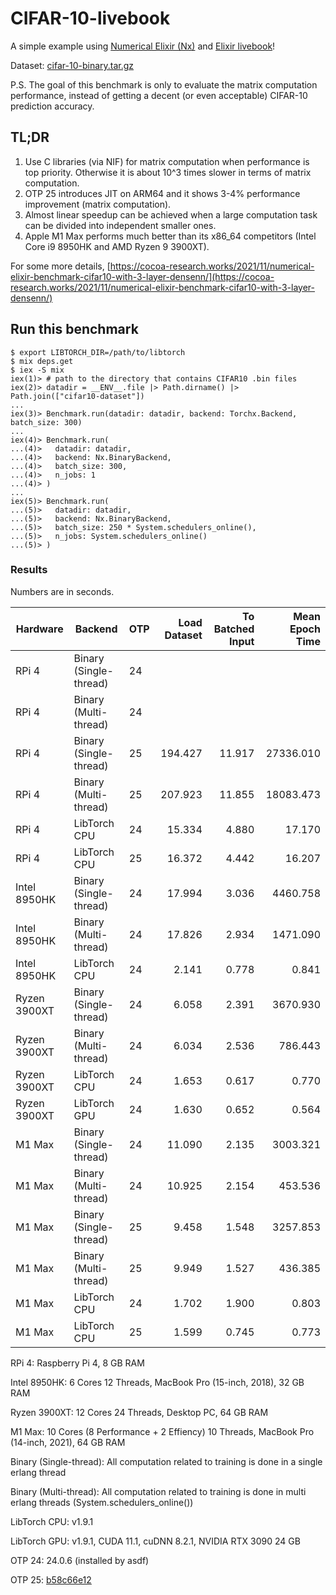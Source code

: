 # CIFAR-10-livebook
A simple example using [Numerical Elixir (Nx)](https://github.com/elixir-nx) and [Elixir livebook](https://github.com/livebook-dev/livebook)!

Dataset: [cifar-10-binary.tar.gz](https://www.cs.toronto.edu/\~kriz/cifar-10-binary.tar.gz)

P.S. The goal of this benchmark is only to evaluate the matrix computation performance, instead of getting a decent (or even acceptable) CIFAR-10 prediction accuracy.

## TL;DR

1. Use C libraries (via NIF) for matrix computation when performance is top priority. Otherwise it is about 10^3 times slower in terms of matrix computation.
2. OTP 25 introduces JIT on ARM64 and it shows 3-4% performance improvement (matrix computation).
3. Almost linear speedup can be achieved when a large computation task can be divided into independent smaller ones.
4. Apple M1 Max performs much better than its x86_64 competitors (Intel Core i9 8950HK and AMD Ryzen 9 3900XT).

For some more details, [https://cocoa-research.works/2021/11/numerical-elixir-benchmark-cifar10-with-3-layer-densenn/](https://cocoa-research.works/2021/11/numerical-elixir-benchmark-cifar10-with-3-layer-densenn/)

## Run this benchmark
```
$ export LIBTORCH_DIR=/path/to/libtorch
$ mix deps.get
$ iex -S mix
iex(1)> # path to the directory that contains CIFAR10 .bin files
iex(2)> datadir = __ENV__.file |> Path.dirname() |> Path.join(["cifar10-dataset"])
...
iex(3)> Benchmark.run(datadir: datadir, backend: Torchx.Backend, batch_size: 300)
...
iex(4)> Benchmark.run(
...(4)>   datadir: datadir, 
...(4)>   backend: Nx.BinaryBackend,
...(4)>   batch_size: 300,
...(4)>   n_jobs: 1
...(4)> )
...
iex(5)> Benchmark.run(
...(5)>   datadir: datadir, 
...(5)>   backend: Nx.BinaryBackend,
...(5)>   batch_size: 250 * System.schedulers_online(),
...(5)>   n_jobs: System.schedulers_online()
...(5)> )
```

### Results

Numbers are in seconds.

| Hardware     | Backend                | OTP | Load Dataset | To Batched Input | Mean Epoch Time |
|--------------|------------------------|-----|-------------:|-----------------:|----------------:|
| RPi 4        | Binary (Single-thread) | 24  |              |                  |                 |
| RPi 4        | Binary (Multi-thread)  | 24  |              |                  |                 |
| RPi 4        | Binary (Single-thread) | 25  | 194.427      | 11.917           | 27336.010       |
| RPi 4        | Binary (Multi-thread)  | 25  | 207.923      | 11.855           | 18083.473       |
| RPi 4        | LibTorch CPU           | 24  | 15.334       | 4.880            | 17.170          |
| RPi 4        | LibTorch CPU           | 25  | 16.372       | 4.442            | 16.207          |
| Intel 8950HK | Binary (Single-thread) | 24  | 17.994       | 3.036            | 4460.758        |
| Intel 8950HK | Binary (Multi-thread)  | 24  | 17.826       | 2.934            | 1471.090        |
| Intel 8950HK | LibTorch CPU           | 24  | 2.141        | 0.778            | 0.841           |
| Ryzen 3900XT | Binary (Single-thread) | 24  | 6.058        | 2.391            | 3670.930        |
| Ryzen 3900XT | Binary (Multi-thread)  | 24  | 6.034        | 2.536            | 786.443         |
| Ryzen 3900XT | LibTorch CPU           | 24  | 1.653        | 0.617            | 0.770           |
| Ryzen 3900XT | LibTorch GPU           | 24  | 1.630        | 0.652            | 0.564           | 
| M1 Max       | Binary (Single-thread) | 24  | 11.090       | 2.135            | 3003.321        |
| M1 Max       | Binary (Multi-thread)  | 24  | 10.925       | 2.154            | 453.536         |
| M1 Max       | Binary (Single-thread) | 25  | 9.458        | 1.548            | 3257.853        |
| M1 Max       | Binary (Multi-thread)  | 25  | 9.949        | 1.527            | 436.385         |
| M1 Max       | LibTorch CPU           | 24  | 1.702        | 1.900            | 0.803           |
| M1 Max       | LibTorch CPU           | 25  | 1.599        | 0.745            | 0.773           | 

RPi 4: Raspberry Pi 4, 8 GB RAM

Intel 8950HK: 6 Cores 12 Threads, MacBook Pro (15-inch, 2018), 32 GB RAM

Ryzen 3900XT: 12 Cores 24 Threads, Desktop PC, 64 GB RAM

M1 Max: 10 Cores (8 Performance + 2 Effiency) 10 Threads, MacBook Pro (14-inch, 2021), 64 GB RAM

Binary (Single-thread): All computation related to training is done in a single erlang thread

Binary (Multi-thread): All computation related to training is done in multi erlang threads (System.schedulers_online())

LibTorch CPU: v1.9.1

LibTorch GPU: v1.9.1, CUDA 11.1, cuDNN 8.2.1, NVIDIA RTX 3090 24 GB

OTP 24: 24.0.6 (installed by asdf)

OTP 25: [b58c66e12](https://github.com/erlang/otp/tree/b58c66e123521bc8f2b2c9332f41ce8093a90dbc)
